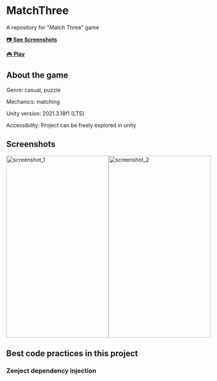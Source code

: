 # MatchThree
A repository for "Match Three" game

[:camera: **See Screenshots**](#screenshots)

[:video_game: **Play**](https://play.google.com/store/apps/details?id=com.YankeeZulu.MatchTiles)

## About the game
Genre: casual, puzzle

Mechanics: matching

Unity version: 2021.3.18f1 (LTS)

Accessibility: Project can be freely explored in unity

## Screenshots

<div style="display:flex;">
  <img src="![16x9pic1](https://github.com/YankeeZuluDev/MatchThree/assets/129124150/50b11fa5-cabb-4e56-b7cf-821a61914569)" alt="screenshot_1" width="270" height="480">
  <img src="![16x9pic3](https://github.com/YankeeZuluDev/MatchThree/assets/129124150/20dfb460-4715-49f1-ad81-9143bc0ce792)" alt="screenshot_2" width="270" height="480">
</div>

## Best сode practices in this project

### Zenject dependency injection

